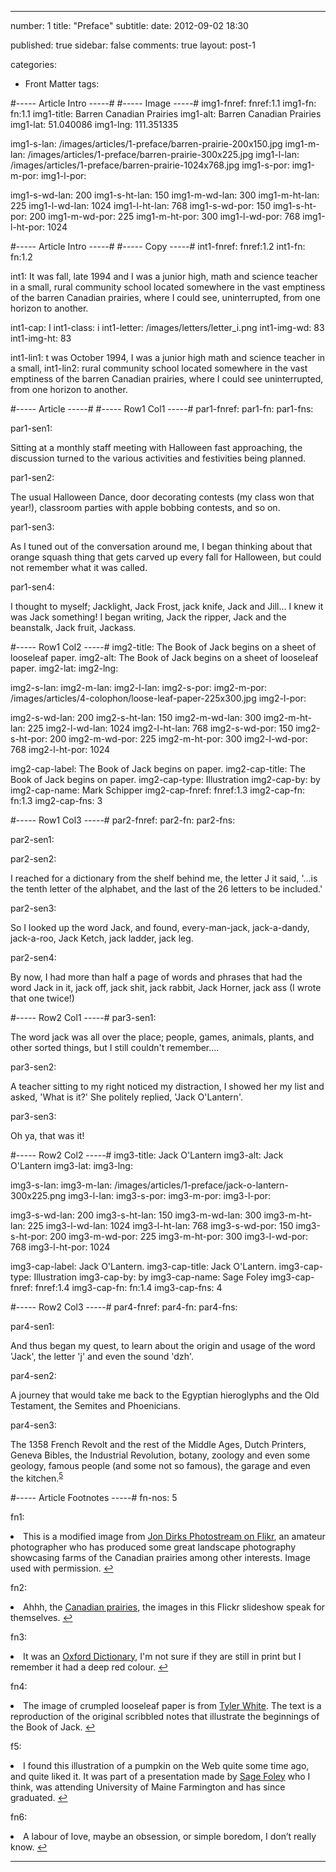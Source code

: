 ---

number: 1
title: "Preface"
subtitle: 
date: 2012-09-02 18:30

published: true
sidebar: false
comments: true
layout: post-1

categories:
- Front Matter
tags:



#----- Article Intro -----#
#----- Image -----#
img1-fnref: fnref:1.1
img1-fn: fn:1.1
img1-title: Barren Canadian Prairies
img1-alt: Barren Canadian Prairies
img1-lat: 51.040086
img1-lng: 111.351335

img1-s-lan: /images/articles/1-preface/barren-prairie-200x150.jpg
img1-m-lan: /images/articles/1-preface/barren-prairie-300x225.jpg
img1-l-lan: /images/articles/1-preface/barren-prairie-1024x768.jpg
img1-s-por:
img1-m-por:	
img1-l-por:

img1-s-wd-lan: 200
img1-s-ht-lan: 150
img1-m-wd-lan: 300
img1-m-ht-lan: 225
img1-l-wd-lan: 1024
img1-l-ht-lan: 768
img1-s-wd-por: 150
img1-s-ht-por: 200
img1-m-wd-por: 225
img1-m-ht-por: 300
img1-l-wd-por: 768
img1-l-ht-por: 1024


#----- Article Intro -----#
#----- Copy -----#
int1-fnref: fnref:1.2
int1-fn: fn:1.2

int1: It was fall, late 1994 and I was a junior high, math and science teacher in a small, rural community school located somewhere in the vast emptiness of the barren Canadian prairies, where I could see, uninterrupted, from one horizon to another.

int1-cap: I
int1-class: i
int1-letter: /images/letters/letter_i.png
int1-img-wd: 83
int1-img-ht: 83

int1-lin1: t was October 1994, I was a junior high math and science teacher in a small,
int1-lin2: rural community school located somewhere in the vast emptiness of the barren Canadian prairies, where I could see uninterrupted, from one horizon to another.


#----- Article -----#
#----- Row1 Col1 -----#
par1-fnref:
par1-fn:
par1-fns:

par1-sen1: <p>Sitting at a monthly staff meeting with Halloween fast approaching, the discussion turned to the various activities and festivities being planned.</p>

par1-sen2: <p>The usual Halloween Dance, door decorating contests (my class won that year&#033;), classroom parties with apple bobbing contests, and so on.</p>

par1-sen3: <p>As I tuned out of the conversation around me, I began thinking about that orange squash thing that gets carved up every fall for Halloween, but could not remember what it was called.</p>

par1-sen4: <p>I thought to myself; Jacklight, Jack Frost, jack knife, Jack and Jill... I knew it was Jack something&#033; I began writing, Jack the ripper, Jack and the beanstalk, Jack fruit, Jackass.</p>


#----- Row1 Col2 -----#
img2-title: The Book of Jack begins on a sheet of looseleaf paper.
img2-alt: The Book of Jack begins on a sheet of looseleaf paper.
img2-lat:
img2-lng:

img2-s-lan:
img2-m-lan: 
img2-l-lan:
img2-s-por:
img2-m-por: /images/articles/4-colophon/loose-leaf-paper-225x300.jpg
img2-l-por:

img2-s-wd-lan: 200
img2-s-ht-lan: 150
img2-m-wd-lan: 300
img2-m-ht-lan: 225
img2-l-wd-lan: 1024
img2-l-ht-lan: 768
img2-s-wd-por: 150
img2-s-ht-por: 200
img2-m-wd-por: 225
img2-m-ht-por: 300
img2-l-wd-por: 768
img2-l-ht-por: 1024

img2-cap-label: The Book of Jack begins on paper.
img2-cap-title: The Book of Jack begins on paper.
img2-cap-type: Illustration
img2-cap-by: by
img2-cap-name: Mark Schipper
img2-cap-fnref: fnref:1.3
img2-cap-fn: fn:1.3
img2-cap-fns: 3


#----- Row1 Col3 -----#
par2-fnref:
par2-fn:
par2-fns:

par2-sen1: 

par2-sen2: <p>I reached for a dictionary from the shelf behind me, the letter J it said, '...is the tenth letter of the alphabet, and the last of the 26 letters to be included.'</p>

par2-sen3: <p>So I looked up the word Jack, and found, every-man-jack, jack-a-dandy, jack-a-roo, Jack Ketch, jack ladder, jack leg.</p>

par2-sen4: <p>By now, I had more than half a page of words and phrases that had the word Jack in it, jack off, jack shit, jack rabbit, Jack Horner, jack ass (I wrote that one twice&#033;)</p>

#----- Row2 Col1 -----#
par3-sen1: <p>The word jack was all over the place; people, games, animals, plants, and other sorted things, but I still couldn't remember....</p>

par3-sen2: <p>A teacher sitting to my right noticed my distraction, I showed her my list and asked, 'What is it?' She politely replied, 'Jack O'Lantern'.</p>

par3-sen3: <p>Oh ya, that was it&#033;</p>


#----- Row2 Col2 -----#
img3-title: Jack O'Lantern
img3-alt: Jack O'Lantern
img3-lat:
img3-lng:

img3-s-lan:
img3-m-lan: /images/articles/1-preface/jack-o-lantern-300x225.png
img3-l-lan:
img3-s-por:
img3-m-por:
img3-l-por:

img3-s-wd-lan: 200
img3-s-ht-lan: 150
img3-m-wd-lan: 300
img3-m-ht-lan: 225
img3-l-wd-lan: 1024
img3-l-ht-lan: 768
img3-s-wd-por: 150
img3-s-ht-por: 200
img3-m-wd-por: 225
img3-m-ht-por: 300
img3-l-wd-por: 768
img3-l-ht-por: 1024

img3-cap-label: Jack O'Lantern.
img3-cap-title: Jack O'Lantern.
img3-cap-type: Illustration
img3-cap-by: by
img3-cap-name: Sage Foley
img3-cap-fnref: fnref:1.4
img3-cap-fn: fn:1.4
img3-cap-fns: 4


#----- Row2 Col3 -----#
par4-fnref:
par4-fn:
par4-fns:

par4-sen1: <p id="fnref:1.5">And thus began my quest, to learn about the origin and usage of the word 'Jack', the letter 'j' and even the sound 'dzh'.</p>

par4-sen2: <p>A journey that would take me back to the Egyptian hieroglyphs and the Old Testament, the Semites and Phoenicians.</p>

par4-sen3: <p>The 1358 French Revolt and the rest of the Middle Ages, Dutch Printers, Geneva Bibles, the Industrial Revolution, botany, zoology and even some geology, famous people (and some not so famous), the garage and even the kitchen.<sup class="footnote"><a href="#fn:1.5">5</a></sup></p>


#----- Article Footnotes -----#
fn-nos: 5

fn1: <li id="fn:1.1">This is a modified image from <a href="http://www.flickr.com/photos/24404290@N03/tags/" title="Jon Dirks Photostream on Flikr">Jon Dirks Photostream on Flikr</a>, an amateur photographer who has produced some great landscape photography showcasing farms of the Canadian prairies among other interests. Image used with permission. <a href="#fnref:1.1">&#8617;</a></li>

fn2: <li id="fn:1.2">Ahhh, the <a href="http://www.flickr.com/search/show/?q=canadian+prairies&#38;s=rec" title="the Canadian prairies on Flikr">Canadian prairies</a>, the images in this Flickr slideshow speak for themselves. <a href="#fnref:1.2">&#8617;</a></li>

fn3: <li id="fn:1.3">It was an <a href="http://oxforddictionaries.com/" title="Oxford Dictionary">Oxford Dictionary</a>, I'm not sure if they are still in print but I remember it had a deep red colour. <a href="fnref:1.3">&#8617;</a></li>

fn4: <li id="fn:1.4">The image of crumpled looseleaf paper is from <a href="http://cliffski.deviantart.com/art/Crumpled-Looseleaf-Paper-105822312">Tyler White</a>. The text is a reproduction of the original scribbled notes that illustrate the beginnings of the Book of Jack. <a href="#fnref:1.4">&#8617;</a></li>

f5: <li id="fn:1.5">I found this illustration of a pumpkin on the Web quite some time ago, and quite liked it. It was part of a presentation made by <a href="http://www.farmington.edu/search.php?cx=016049096221389479702%3A6ygwspl4b-g&#38;cof=FORID%3A11%3BNB%3A1&#38;ie=UTF-8&#38;q=sage+foley&#38;sa=Search&#38;siteurl=www.farmington.edu%2Fnews%2Frelease.php%3Fid%3D7001#380" title="Sage Foley graduates from UMF">Sage Foley</a> who I think, was attending University of Maine Farmington and has since graduated. <a href="fnref:1.5">&#8617;</a></li>

fn6: <li id="fn:1.6">A labour of love, maybe an obsession, or simple boredom, I don&rsquo;t really know. <a href="#fnref:1.6">&#8617;</a></li>

---
